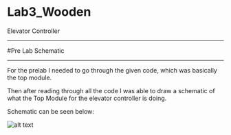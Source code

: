 Lab3_Wooden
===========

Elevator Controller


****************

#Pre Lab Schematic

****************

For the prelab I needed to go through the given code, which was basically the top module.

Then after reading through all the code I was able to draw a schematic of what the Top Module for the 
elevator controller is doing.

Schematic can be seen below:

![alt text](https://raw.github.com/JarrodWooden/Lab3_Wooden/master/SchematicTopModule.jpg "Top Module Schematic")
